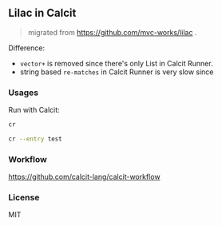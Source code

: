 
Lilac in Calcit
----

> migrated from https://github.com/mvc-works/lilac .

Difference:

* `vector+` is removed since there's only List in Calcit Runner.
* string based `re-matches` in Calcit Runner is very slow since

### Usages

Run with Calcit:

```bash
cr

cr --entry test
```

### Workflow

https://github.com/calcit-lang/calcit-workflow

### License

MIT
